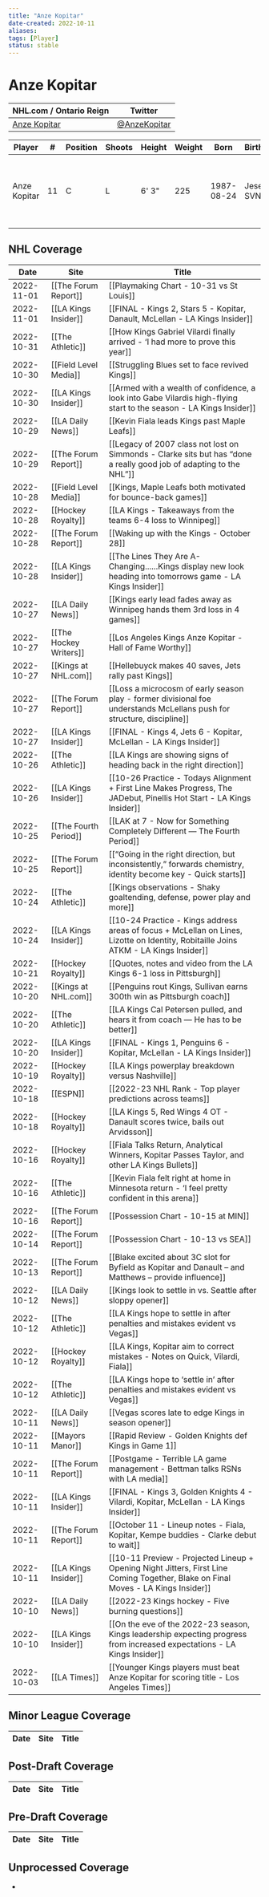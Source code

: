 ```yaml
---
title: "Anze Kopitar"
date-created: 2022-10-11
aliases: 
tags: [Player]
status: stable
---
```


# Anze Kopitar

NHL.com / Ontario Reign | Twitter
-|-
[Anze Kopitar](https://www.nhl.com/player/anze-kopitar-8471685) | [@AnzeKopitar](https://twitter.com/AnzeKopitar)

Player | \# | Position | Shoots | Height | Weight | Born | Birthplace | Draft 
-|-|-|-|-|-|-|-|-
Anze Kopitar | 11 | C | L | 6' 3" | 225 | 1987-08-24 | Jesenice, SVN | 2005 LAK, 1st rd, 11th pk (11th overall)




## NHL  Coverage
| Date       | Site                   | Title                                                                                                                                |
| ---------- | ---------------------- | ------------------------------------------------------------------------------------------------------------------------------------ |
| 2022-11-01 | [[The Forum Report]]   | [[Playmaking Chart - 10-31 vs St Louis]]                                                                                             |
| 2022-11-01 | [[LA Kings Insider]]   | [[FINAL - Kings 2, Stars 5 - Kopitar, Danault, McLellan - LA Kings Insider]]                                                         |
| 2022-10-31 | [[The Athletic]]       | [[How Kings Gabriel Vilardi finally arrived - ‘I had more to prove this year]]                                                       |
| 2022-10-30 | [[Field Level Media]]  | [[Struggling Blues set to face revived Kings]]                                                                                       |
| 2022-10-30 | [[LA Kings Insider]]   | [[Armed with a wealth of confidence, a look into Gabe Vilardis high-flying start to the season - LA Kings Insider]]                  |
| 2022-10-29 | [[LA Daily News]]      | [[Kevin Fiala leads Kings past Maple Leafs]]                                                                                         |
| 2022-10-29 | [[The Forum Report]]   | [[Legacy of 2007 class not lost on Simmonds - Clarke sits but has “done a really good job of adapting to the NHL”]]                  |
| 2022-10-28 | [[Field Level Media]]  | [[Kings, Maple Leafs both motivated for bounce-back games]]                                                                          |
| 2022-10-28 | [[Hockey Royalty]]     | [[LA Kings - Takeaways from the teams 6-4 loss to Winnipeg]]                                                                         |
| 2022-10-28 | [[The Forum Report]]   | [[Waking up with the Kings - October 28]]                                                                                            |
| 2022-10-28 | [[LA Kings Insider]]   | [[The Lines They Are A-Changing......Kings display new look heading into tomorrows game - LA Kings Insider]]                         |
| 2022-10-27 | [[LA Daily News]]      | [[Kings early lead fades away as Winnipeg hands them 3rd loss in 4 games]]                                                           |
| 2022-10-27 | [[The Hockey Writers]] | [[Los Angeles Kings Anze Kopitar - Hall of Fame Worthy]]                                                                             |
| 2022-10-27 | [[Kings at NHL.com]]   | [[Hellebuyck makes 40 saves, Jets rally past Kings]]                                                                                 |
| 2022-10-27 | [[The Forum Report]]   | [[Loss a microcosm of early season play - former divisional foe understands McLellans push for structure, discipline]]               |
| 2022-10-27 | [[LA Kings Insider]]   | [[FINAL - Kings 4, Jets 6 - Kopitar, McLellan - LA Kings Insider]]                                                                   |
| 2022-10-26 | [[The Athletic]]       | [[LA Kings are showing signs of heading back in the right direction]]                                                                |
| 2022-10-26 | [[LA Kings Insider]]   | [[10-26 Practice - Todays Alignment + First Line Makes Progress, The JADebut, Pinellis Hot Start - LA Kings Insider]]                |
| 2022-10-25 | [[The Fourth Period]]  | [[LAK at 7 - Now for Something Completely Different — The Fourth Period]]                                                            |
| 2022-10-25 | [[The Forum Report]]   | [[“Going in the right direction, but inconsistently,” forwards chemistry, identity become key - Quick starts]]                       |
| 2022-10-24 | [[The Athletic]]       | [[Kings observations - Shaky goaltending, defense, power play and more]]                                                             |
| 2022-10-24 | [[LA Kings Insider]]   | [[10-24 Practice - Kings address areas of focus + McLellan on Lines, Lizotte on Identity, Robitaille Joins ATKM - LA Kings Insider]] |
| 2022-10-21 | [[Hockey Royalty]]     | [[Quotes, notes and video from the LA Kings 6-1 loss in Pittsburgh]]                                                                 |
| 2022-10-20 | [[Kings at NHL.com]]   | [[Penguins rout Kings, Sullivan earns 300th win as Pittsburgh coach]]                                                                |
| 2022-10-20 | [[The Athletic]]       | [[LA Kings Cal Petersen pulled, and hears it from coach — He has to be better]]                                                      |
| 2022-10-20 | [[LA Kings Insider]]   | [[FINAL - Kings 1, Penguins 6 - Kopitar, McLellan - LA Kings Insider]]                                                               |
| 2022-10-19 | [[Hockey Royalty]]     | [[LA Kings powerplay breakdown versus Nashville]]                                                                                    |
| 2022-10-18 | [[ESPN]]               | [[2022-23 NHL Rank - Top player predictions across teams]]                                                                           |
| 2022-10-18 | [[Hockey Royalty]]     | [[LA Kings 5, Red Wings 4 OT - Danault scores twice, bails out Arvidsson]]                                                           |
| 2022-10-16 | [[Hockey Royalty]]     | [[Fiala Talks Return, Analytical Winners, Kopitar Passes Taylor, and other LA Kings Bullets]]                                        |
| 2022-10-16 | [[The Athletic]]       | [[Kevin Fiala felt right at home in Minnesota return - ‘I feel pretty confident in this arena]]                                      |
| 2022-10-16 | [[The Forum Report]]   | [[Possession Chart - 10-15 at MIN]]                                                                                                  |
| 2022-10-14 | [[The Forum Report]]   | [[Possession Chart - 10-13 vs SEA]]                                                                                                  |
| 2022-10-13 | [[The Forum Report]]   | [[Blake excited about 3C slot for Byfield as Kopitar and Danault – and Matthews – provide influence]]                                |
| 2022-10-12 | [[LA Daily News]]      | [[Kings look to settle in vs. Seattle after sloppy opener]]                                                                          |
| 2022-10-12 | [[The Athletic]]       | [[LA Kings hope to settle in after penalties and mistakes evident vs Vegas]]                                                         |
| 2022-10-12 | [[Hockey Royalty]]     | [[LA Kings, Kopitar aim to correct mistakes - Notes on Quick, Vilardi, Fiala]]                                                       |
| 2022-10-12 | [[The Athletic]]       | [[LA Kings hope to ‘settle in’ after penalties and mistakes evident vs Vegas]]                                                       |
| 2022-10-11 | [[LA Daily News]]      | [[Vegas scores late to edge Kings in season opener]]                                                                                 |
| 2022-10-11 | [[Mayors Manor]]       | [[Rapid Review - Golden Knights def Kings in Game 1]]                                                                                |
| 2022-10-11 | [[The Forum Report]]   | [[Postgame - Terrible LA game management - Bettman talks RSNs with LA media]]                                                        |
| 2022-10-11 | [[LA Kings Insider]]   | [[FINAL - Kings 3, Golden Knights 4 - Vilardi, Kopitar, McLellan - LA Kings Insider]]                                                |
| 2022-10-11 | [[The Forum Report]]   | [[October 11 - Lineup notes - Fiala, Kopitar, Kempe buddies - Clarke debut to wait]]                                                 |
| 2022-10-11 | [[LA Kings Insider]]   | [[10-11 Preview - Projected Lineup + Opening Night Jitters, First Line Coming Together, Blake on Final Moves - LA Kings Insider]]    |
| 2022-10-10 | [[LA Daily News]]      | [[2022-23 Kings hockey - Five burning questions]]                                                                                    |
| 2022-10-10 | [[LA Kings Insider]]   | [[On the eve of the 2022-23 season, Kings leadership expecting progress from increased expectations - LA Kings Insider]]             |
| 2022-10-03 | [[LA Times]]           | [[Younger Kings players must beat Anze Kopitar for scoring title - Los Angeles Times]]                                               |



## Minor League Coverage
Date | Site |  Title
---|---|---



## Post-Draft Coverage
Date | Site |  Title
---|---|---



## Pre-Draft Coverage
Date | Site |  Title
---|---|---


## Unprocessed Coverage
- 
